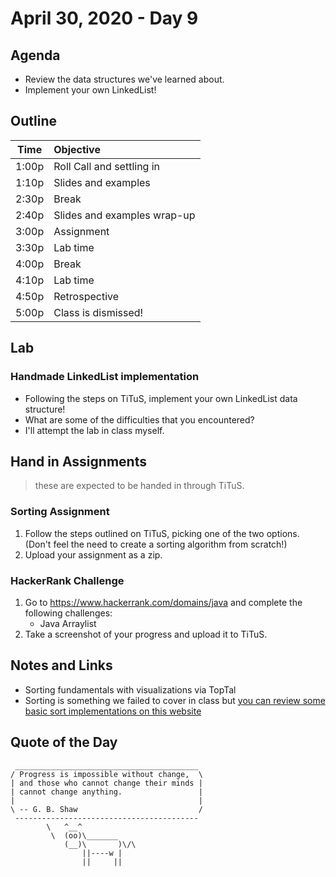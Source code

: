 # April 30, 2020 - Day 9

## Agenda 

- Review the data structures we've learned about. 
- Implement your own LinkedList! 

## Outline

| Time   | Objective                        |
| -------|:---------------------------------|
| 1:00p  | Roll Call and settling in        |
| 1:10p  | Slides and examples              |
| 2:30p  | Break                            |
| 2:40p  | Slides and examples wrap-up      |
| 3:00p  | Assignment                       |
| 3:30p  | Lab time                         |
| 4:00p  | Break                            |
| 4:10p  | Lab time                         |
| 4:50p  | Retrospective                    |
| 5:00p  | Class is dismissed!              |


## Lab


### Handmade LinkedList implementation

- Following the steps on TiTuS, implement your own LinkedList data structure!
- What are some of the difficulties that you encountered? 
- I'll attempt the lab in class myself.


## Hand in Assignments
>these are expected to be handed in through TiTuS.

### Sorting Assignment

1. Follow the steps outlined on TiTuS, picking one of the two options. (Don't feel the need to create a sorting algorithm from scratch!)
2. Upload your assignment as a zip. 


### HackerRank Challenge 

1. Go to https://www.hackerrank.com/domains/java and complete the following challenges: 
    - Java Arraylist
2. Take a screenshot of your progress and upload it to TiTuS.


## Notes and Links

- Sorting fundamentals with visualizations via TopTal
- Sorting is something we failed to cover in class but [you can review some basic sort implementations on this website](https://www.baeldung.com/java-sorting)



## Quote of the Day 

```
 _________________________________________
/ Progress is impossible without change,  \
| and those who cannot change their minds |
| cannot change anything.                 |
|                                         |
\ -- G. B. Shaw                           /
 -----------------------------------------
        \   ^__^
         \  (oo)\_______
            (__)\       )\/\
                ||----w |
                ||     ||
```
